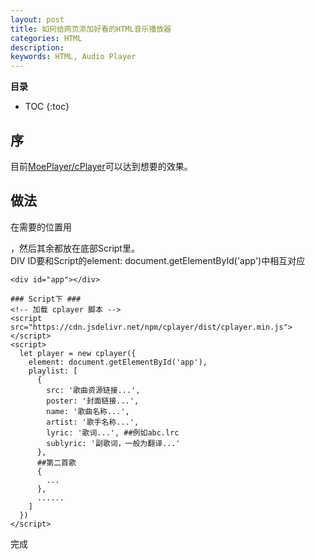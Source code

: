 ```yaml
---
layout: post
title: 如何给网页添加好看的HTML音乐播放器
categories: HTML
description: 
keywords: HTML, Audio Player
---
```



**目录**

* TOC
{:toc}

## 序
目前[MoePlayer/cPlayer](https://github.com/MoePlayer/cPlayer)可以达到想要的效果。

## 做法
在需要的位置用<div>，然后其余都放在底部Script里。  
DIV ID要和Script的element: document.getElementById('app')中相互对应  

```
<div id="app"></div>

### Script下 ###
<!-- 加载 cplayer 脚本 -->
<script src="https://cdn.jsdelivr.net/npm/cplayer/dist/cplayer.min.js"></script>
<script>
  let player = new cplayer({
    element: document.getElementById('app'),
    playlist: [
      {
        src: '歌曲资源链接...',
        poster: '封面链接...',
        name: '歌曲名称...',
        artist: '歌手名称...',
        lyric: '歌词...', ##例如abc.lrc
        sublyric: '副歌词，一般为翻译...'
      },
	  ##第二首歌
      {
        ...
      },
      ......
    ]
  })
</script>
```

完成


